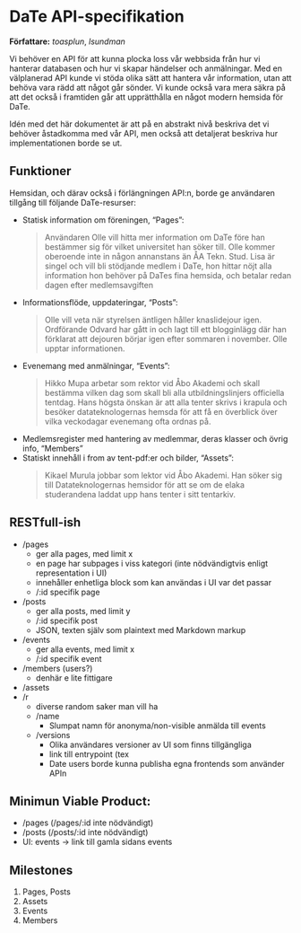 # DaTe API-specifikation
**Författare:** *toasplun*, *lsundman*

Vi behöver en API för att  kunna plocka loss vår webbsida från hur vi hanterar databasen och hur vi skapar händelser och anmälningar. Med en välplanerad API kunde vi stöda olika sätt att hantera vår information, utan att behöva vara rädd att något går sönder. Vi kunde också vara mera säkra på att det också i framtiden går att upprätthålla en något modern hemsida för DaTe.

Idén med det här dokumentet är att på en abstrakt nivå beskriva det vi behöver åstadkomma med vår API, men också att detaljerat beskriva hur implementationen borde se ut. 


## Funktioner

Hemsidan, och därav också i förlängningen API:n, borde ge användaren tillgång till följande DaTe-resurser:

- Statisk information om föreningen, “Pages”:
  > Användaren Olle vill hitta mer information om DaTe före han bestämmer sig för vilket universitet han söker till. Olle kommer oberoende inte in någon annanstans än ÅA
  > Tekn. Stud. Lisa är singel och vill bli stödjande medlem i DaTe, hon hittar nöjt alla information hon behöver på DaTes fina hemsida, och betalar redan dagen efter medlemsavgiften
- Informationsflöde, uppdateringar, “Posts”:
  > Olle vill veta när styrelsen äntligen håller knaslidejour igen. Ordförande Odvard har gått in och lagt till ett blogginlägg där han förklarat att dejouren börjar igen efter sommaren i november. Olle upptar informationen.
- Evenemang med anmälningar, “Events”:
  > Hikko Mupa arbetar som rektor vid Åbo Akademi och skall bestämma vilken dag som skall bli alla utbildningslinjers officiella tentdag. Hans högsta önskan är att alla tenter skrivs i krapula och besöker datateknologernas hemsda för att få en överblick över vilka veckodagar evenemang ofta ordnas på.
- Medlemsregister med hantering av medlemmar, deras klasser och övrig info, “Members”
- Statiskt innehåll i from av tent-pdf:er och bilder, “Assets”:
  > Kikael Murula jobbar som lektor vid Åbo Akademi. Han söker sig till Datateknologernas hemsidor för att se om de elaka studerandena laddat upp hans tenter i sitt tentarkiv.


## RESTfull-ish
- /pages
  - ger alla pages, med limit x
  - en page har subpages i viss kategori (inte nödvändigtvis enligt representation i UI)
  - innehåller enhetliga block som kan användas i UI var det passar
  - /:id specifik page
- /posts
  - ger alla posts, med limit y
  - /:id specifik post
  - JSON, texten själv som plaintext med Markdown markup
- /events
  - ger alla events, med limit x
  - /:id specifik event
- /members (users?)
  - denhär e lite fittigare
- /assets
- /r
  - diverse random saker man vill ha
  - /name 
    - Slumpat namn för anonyma/non-visible anmälda till events
  - /versions
    - Olika användares versioner av UI som finns tillgängliga
    - link till entrypoint (tex 
    - Date users borde kunna publisha egna frontends som använder APIn 


## Minimun Viable Product: 
- /pages (/pages/:id inte nödvändigt)
- /posts (/posts/:id inte nödvändigt)
-  UI: events → link till gamla sidans  events


## Milestones
1. Pages, Posts
2. Assets
3. Events
4. Members

